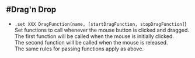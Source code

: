 #Drag'n Drop
---

* `.set XXX DragFunction(name, [startDragFunction, stopDragFunction]`)  
    Set functions to call whenever the mouse button is clicked and dragged.  
    The first function will be called when the mouse is initially clicked.  
    The second function will be called when the mouse is released.  
    The same rules for passing functions apply as above.  

